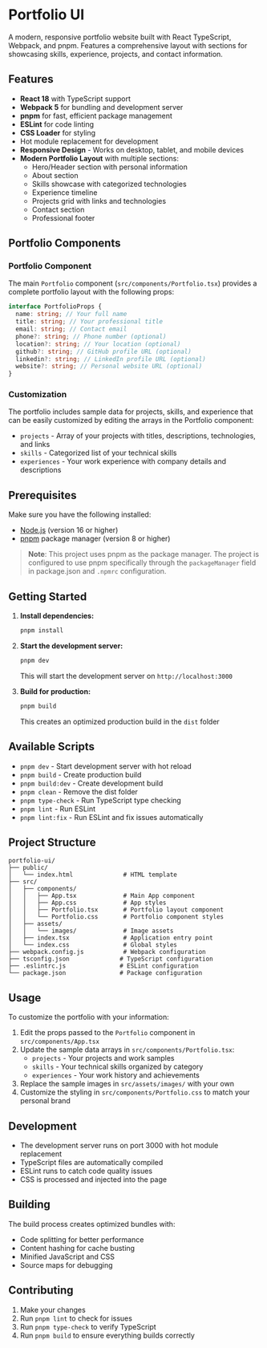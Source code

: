 # Portfolio UI

A modern, responsive portfolio website built with React TypeScript, Webpack, and pnpm. Features a comprehensive layout with sections for showcasing skills, experience, projects, and contact information.

## Features

- **React 18** with TypeScript support
- **Webpack 5** for bundling and development server
- **pnpm** for fast, efficient package management
- **ESLint** for code linting
- **CSS Loader** for styling
- Hot module replacement for development
- **Responsive Design** - Works on desktop, tablet, and mobile devices
- **Modern Portfolio Layout** with multiple sections:
  - Hero/Header section with personal information
  - About section
  - Skills showcase with categorized technologies
  - Experience timeline
  - Projects grid with links and technologies
  - Contact section
  - Professional footer

## Portfolio Components

### Portfolio Component

The main `Portfolio` component (`src/components/Portfolio.tsx`) provides a complete portfolio layout with the following props:

```typescript
interface PortfolioProps {
  name: string; // Your full name
  title: string; // Your professional title
  email: string; // Contact email
  phone?: string; // Phone number (optional)
  location?: string; // Your location (optional)
  github?: string; // GitHub profile URL (optional)
  linkedin?: string; // LinkedIn profile URL (optional)
  website?: string; // Personal website URL (optional)
}
```

### Customization

The portfolio includes sample data for projects, skills, and experience that can be easily customized by editing the arrays in the Portfolio component:

- `projects` - Array of your projects with titles, descriptions, technologies, and links
- `skills` - Categorized list of your technical skills
- `experiences` - Your work experience with company details and descriptions

## Prerequisites

Make sure you have the following installed:

- [Node.js](https://nodejs.org/) (version 16 or higher)
- [pnpm](https://pnpm.io/) package manager (version 8 or higher)

> **Note**: This project uses pnpm as the package manager. The project is configured to use pnpm specifically through the `packageManager` field in package.json and `.npmrc` configuration.

## Getting Started

1. **Install dependencies:**

   ```bash
   pnpm install
   ```

2. **Start the development server:**

   ```bash
   pnpm dev
   ```

   This will start the development server on `http://localhost:3000`

3. **Build for production:**
   ```bash
   pnpm build
   ```
   This creates an optimized production build in the `dist` folder

## Available Scripts

- `pnpm dev` - Start development server with hot reload
- `pnpm build` - Create production build
- `pnpm build:dev` - Create development build
- `pnpm clean` - Remove the dist folder
- `pnpm type-check` - Run TypeScript type checking
- `pnpm lint` - Run ESLint
- `pnpm lint:fix` - Run ESLint and fix issues automatically

## Project Structure

```
portfolio-ui/
├── public/
│   └── index.html              # HTML template
├── src/
│   ├── components/
│   │   ├── App.tsx             # Main App component
│   │   ├── App.css             # App styles
│   │   ├── Portfolio.tsx       # Portfolio layout component
│   │   └── Portfolio.css       # Portfolio component styles
│   ├── assets/
│   │   └── images/             # Image assets
│   ├── index.tsx               # Application entry point
│   └── index.css               # Global styles
├── webpack.config.js           # Webpack configuration
├── tsconfig.json              # TypeScript configuration
├── .eslintrc.js               # ESLint configuration
└── package.json               # Package configuration
```

## Usage

To customize the portfolio with your information:

1. Edit the props passed to the `Portfolio` component in `src/components/App.tsx`
2. Update the sample data arrays in `src/components/Portfolio.tsx`:
   - `projects` - Your projects and work samples
   - `skills` - Your technical skills organized by category
   - `experiences` - Your work history and achievements
3. Replace the sample images in `src/assets/images/` with your own
4. Customize the styling in `src/components/Portfolio.css` to match your personal brand

## Development

- The development server runs on port 3000 with hot module replacement
- TypeScript files are automatically compiled
- ESLint runs to catch code quality issues
- CSS is processed and injected into the page

## Building

The build process creates optimized bundles with:

- Code splitting for better performance
- Content hashing for cache busting
- Minified JavaScript and CSS
- Source maps for debugging

## Contributing

1. Make your changes
2. Run `pnpm lint` to check for issues
3. Run `pnpm type-check` to verify TypeScript
4. Run `pnpm build` to ensure everything builds correctly
